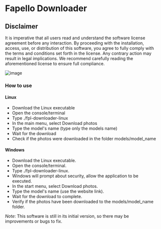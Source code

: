 # Fapello Downloader

## Disclaimer
It is imperative that all users read and understand the software license agreement before any interaction. 
By proceeding with the installation, access, use, or distribution of this software, you agree to fully comply with the terms and conditions set forth in the license. 
Any contrary action may result in legal implications. We recommend carefully reading the aforementioned license to ensure full compliance.

![image](https://github.com/craftsmanapps/fpl-downloader-light-exec/assets/160058239/d3c7a630-4b98-4c98-ab67-8d6f88b185aa)

### How to use
#### Linux
- Download the Linux executable
- Open the console/terminal
- Type ./fpl-downloader-linux
- In the main menu, select Download photos
- Type the model's name (type only the models name)
- Wait for the download
- Check if the photos were downloaded in the folder models/model_name

#### Windows
- Download the Linux executable.
- Open the console/terminal.
- Type ./fpl-downloader-linux.
- Windows will prompt about security, allow the application to be executed.
- In the start menu, select Download photos.
- Type the model's name (use the website link).
- Wait for the download to complete.
- Verify if the photos have been downloaded to the models/model_name folder.

*Note*: This software is still in its initial version, so there may be improvements or bugs to fix.
